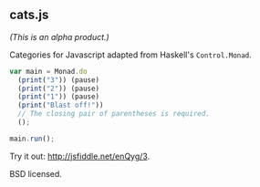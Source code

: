 cats.js
-------

*(This is an alpha product.)*

Categories for Javascript adapted from Haskell's `Control.Monad`.

```javascript
var main = Monad.do
  (print("3")) (pause)
  (print("2")) (pause)
  (print("1")) (pause)
  (print("Blast off!"))
  // The closing pair of parentheses is required.
  ();

main.run();
```

Try it out: http://jsfiddle.net/enQyg/3.


BSD licensed.
